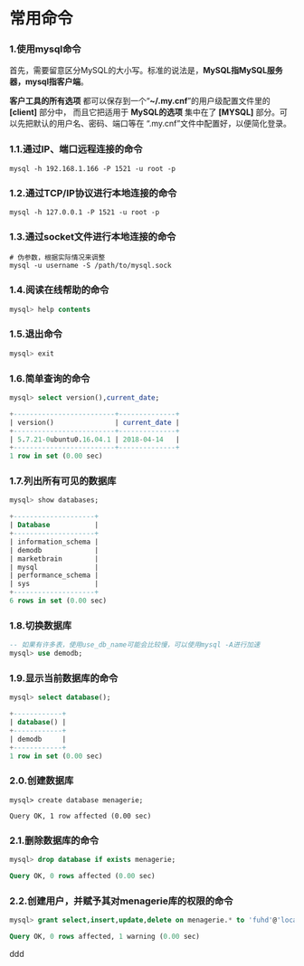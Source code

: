 常用命令
================================================================================
### 1.使用mysql命令
首先，需要留意区分MySQL的大小写。标准的说法是，**MySQL指MySQL服务器，mysql指客户端**。

**客户工具的所有选项** 都可以保存到一个“**~/.my.cnf**”的用户级配置文件里的 **[client]** 部分中，
而且它把适用于 **MySQL的选项** 集中在了 **[MYSQL]** 部分。可以先把默认的用户名、密码、端口等在
“.my.cnf”文件中配置好，以便简化登录。

### 1.1.通过IP、端口远程连接的命令
```shell
mysql -h 192.168.1.166 -P 1521 -u root -p
```

### 1.2.通过TCP/IP协议进行本地连接的命令
```shell
mysql -h 127.0.0.1 -P 1521 -u root -p
```

### 1.3.通过socket文件进行本地连接的命令
```shell
# 伪参数，根据实际情况来调整
mysql -u username -S /path/to/mysql.sock
```

### 1.4.阅读在线帮助的命令
```sql
mysql> help contents
```

### 1.5.退出命令
```sql
mysql> exit
```

### 1.6.简单查询的命令
```sql
mysql> select version(),current_date;

+-------------------------+--------------+
| version()               | current_date |
+-------------------------+--------------+
| 5.7.21-0ubuntu0.16.04.1 | 2018-04-14   |
+-------------------------+--------------+
1 row in set (0.00 sec)
```

### 1.7.列出所有可见的数据库
```sql
mysql> show databases;

+--------------------+
| Database           |
+--------------------+
| information_schema |
| demodb             |
| marketbrain        |
| mysql              |
| performance_schema |
| sys                |
+--------------------+
6 rows in set (0.00 sec)
```

### 1.8.切换数据库
```sql
-- 如果有许多表，使用use_db_name可能会比较慢，可以使用mysql -A进行加速
mysql> use demodb;
```

### 1.9.显示当前数据库的命令
```sql
mysql> select database();

+------------+
| database() |
+------------+
| demodb     |
+------------+
1 row in set (0.00 sec)
```

### 2.0.创建数据库
```shell
mysql> create database menagerie;

Query OK, 1 row affected (0.00 sec)
```

### 2.1.删除数据库的命令
```sql
mysql> drop database if exists menagerie;

Query OK, 0 rows affected (0.00 sec)
```

### 2.2.创建用户，并赋予其对menagerie库的权限的命令
```sql
mysql> grant select,insert,update,delete on menagerie.* to 'fuhd'@'localhost' identified by "123456";

Query OK, 0 rows affected, 1 warning (0.00 sec)
```

































ddd
